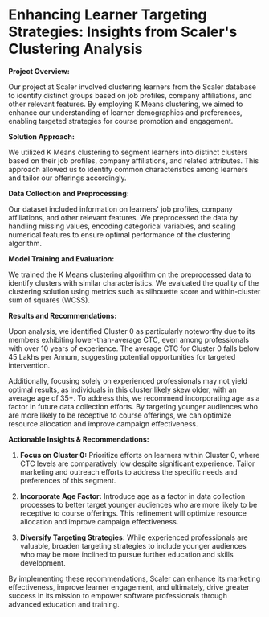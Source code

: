 # Enhancing Learner Targeting Strategies: Insights from Scaler's Clustering Analysis

**Project Overview:**

Our project at Scaler involved clustering learners from the Scaler database to identify distinct groups based on job profiles, company affiliations, and other relevant features. By employing K Means clustering, we aimed to enhance our understanding of learner demographics and preferences, enabling targeted strategies for course promotion and engagement.

**Solution Approach:**

We utilized K Means clustering to segment learners into distinct clusters based on their job profiles, company affiliations, and related attributes. This approach allowed us to identify common characteristics among learners and tailor our offerings accordingly.

**Data Collection and Preprocessing:**

Our dataset included information on learners' job profiles, company affiliations, and other relevant features. We preprocessed the data by handling missing values, encoding categorical variables, and scaling numerical features to ensure optimal performance of the clustering algorithm.

**Model Training and Evaluation:**

We trained the K Means clustering algorithm on the preprocessed data to identify clusters with similar characteristics. We evaluated the quality of the clustering solution using metrics such as silhouette score and within-cluster sum of squares (WCSS).

**Results and Recommendations:**

Upon analysis, we identified Cluster 0 as particularly noteworthy due to its members exhibiting lower-than-average CTC, even among professionals with over 10 years of experience. The average CTC for Cluster 0 falls below 45 Lakhs per Annum, suggesting potential opportunities for targeted intervention.

Additionally, focusing solely on experienced professionals may not yield optimal results, as individuals in this cluster likely skew older, with an average age of 35+. To address this, we recommend incorporating age as a factor in future data collection efforts. By targeting younger audiences who are more likely to be receptive to course offerings, we can optimize resource allocation and improve campaign effectiveness.

**Actionable Insights & Recommendations:**

1. **Focus on Cluster 0:** Prioritize efforts on learners within Cluster 0, where CTC levels are comparatively low despite significant experience. Tailor marketing and outreach efforts to address the specific needs and preferences of this segment.

2. **Incorporate Age Factor:** Introduce age as a factor in data collection processes to better target younger audiences who are more likely to be receptive to course offerings. This refinement will optimize resource allocation and improve campaign effectiveness.

3. **Diversify Targeting Strategies:** While experienced professionals are valuable, broaden targeting strategies to include younger audiences who may be more inclined to pursue further education and skills development.

By implementing these recommendations, Scaler can enhance its marketing effectiveness, improve learner engagement, and ultimately, drive greater success in its mission to empower software professionals through advanced education and training.

